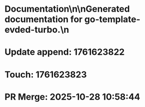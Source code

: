 # Documentation\n\nGenerated documentation for go-template-evded-turbo.\n

# Update append: 1761623822

# Touch: 1761623823

# PR Merge: 2025-10-28 10:58:44
